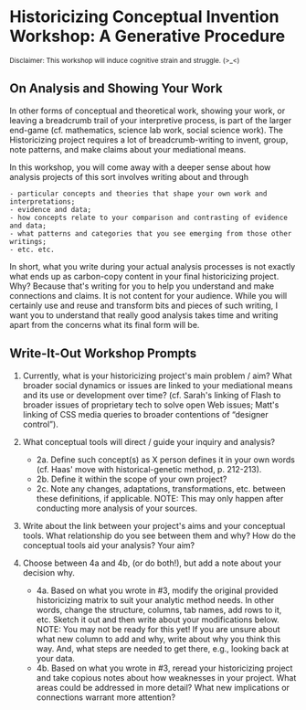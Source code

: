 
# Historicizing Conceptual Invention Workshop: A Generative Procedure

<small>Disclaimer: This workshop will induce cognitive strain and struggle. (>_<)</small>

## On Analysis and Showing Your Work

In other forms of conceptual and theoretical work, showing your work, or leaving a breadcrumb trail of your interpretive process, is part of the larger end-game (cf. mathematics, science lab work, social science work). The Historicizing project requires a lot of breadcrumb-writing to invent, group, note patterns, and make claims about your mediational means.

In this workshop, you will come away with a deeper sense about how analysis projects of this sort involves writing about and through

	- particular concepts and theories that shape your own work and interpretations;
	- evidence and data;
	- how concepts relate to your comparison and contrasting of evidence and data;
	- what patterns and categories that you see emerging from those other writings;
	- etc. etc.

In short, what you write during your actual analysis processes is not exactly what ends up as carbon-copy content in your final historicizing project. Why? Because that's writing for you to help you understand and make connections and claims. It is not content for your audience. While you will certainly use and reuse and transform bits and pieces of such writing, I want you to understand that really good analysis takes time and writing apart from the concerns what its final form will be.

## Write-It-Out Workshop Prompts

1. Currently, what is your historicizing project's main problem / aim? What broader social dynamics or issues are linked to your mediational means and its use or development over time? (cf. Sarah's linking of Flash to broader issues of proprietary tech to solve open Web issues; Matt's linking of CSS media queries to broader contentions of “designer control”).


2. What conceptual tools will direct / guide your inquiry and analysis?

	- 2a. Define such concept(s) as X person defines it in your own words (cf. Haas' move with historical-genetic method, p. 212-213).
	- 2b. Define it within the scope of your own project?
	- 2c. Note any changes, adaptations, transformations, etc. between these definitions, if applicable. NOTE: This may only happen after conducting more analysis of your sources.

3. Write about the link between your project's aims and your conceptual tools. What relationship do you see between them and why? How do the conceptual tools aid your analysis? Your aim?

4. Choose between 4a and 4b, (or do both!), but add a note about your decision why.
	- 4a. Based on what you wrote in #3, modify the original provided historicizing matrix to suit your analytic method needs. In other words, change the structure, columns, tab names, add rows to it, etc. Sketch it out and then write about your modifications below. NOTE: You may not be ready for this yet! If you are unsure about what new column to add and why, write about why you think this way. And, what steps are needed to get there, e.g., looking back at your data.
	- 4b. Based on what you wrote in #3, reread your historicizing project and take copious notes about how weaknesses in your project. What areas could be addressed in more detail? What new implications or connections warrant more attention?
